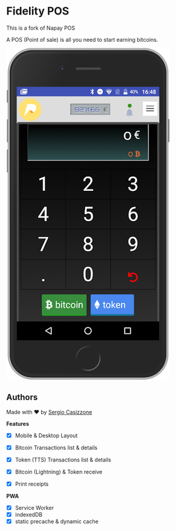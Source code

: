 # Fidelity POS
This is a fork of Napay POS

A POS (Point of sale) is all you need to start earning bitcoins.

[![Screenshot of POS app](css/images/screenshot2.png)](https://pos.napoliblockchain.it)



## Authors
Made with ❤️ by [Sergio Casizzone](https://sergiocasizzone.altervista.org)


**Features**
- [x] Mobile & Desktop Layout
- [x] Bitcoin Transactions list & details
- [x] Token (TTS) Transactions list & details
- [x] Bitcoin (Lightning) & Token receive
- [x] Print receipts


**PWA**
- [x] Service Worker
- [x] indexedDB
- [x] static precache & dynamic cache
